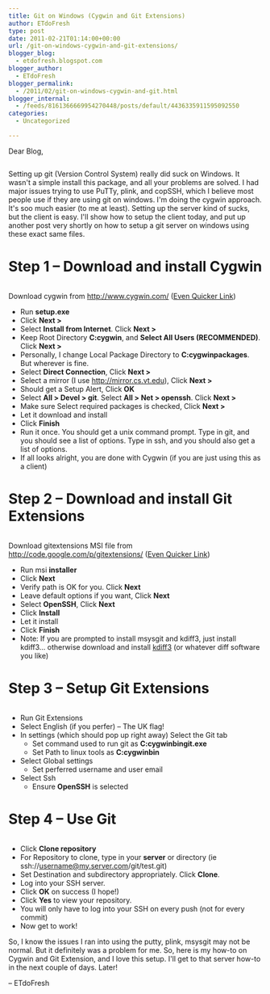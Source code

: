 ```yaml
---
title: Git on Windows (Cygwin and Git Extensions)
author: ETdoFresh
type: post
date: 2011-02-21T01:14:00+00:00
url: /git-on-windows-cygwin-and-git-extensions/
blogger_blog:
  - etdofresh.blogspot.com
blogger_author:
  - ETdoFresh
blogger_permalink:
  - /2011/02/git-on-windows-cygwin-and-git.html
blogger_internal:
  - /feeds/8161366669954270448/posts/default/4436335911595092550
categories:
  - Uncategorized

---
```

Dear Blog,

<p style="text-align:center">
  <a href=""><img src="" /></a>
</p>

Setting up git (Version Control System) really did suck on Windows. It wasn't a simple install this package, and all your problems are solved. I had major issues trying to use PuTTy, plink, and copSSH, which I believe most people use if they are using git on windows. I'm doing the cygwin approach. It's soo much easier (to me at least). Setting up the server kind of sucks, but the client is easy. I'll show how to setup the client today, and put up another post very shortly on how to setup a git server on windows using these exact same files.

# Step 1 &#8211; Download and install Cygwin

<p style="text-align:center">
  <a href=""><img src="" /></a>
</p>

Download cygwin from <http://www.cygwin.com/> ([Even Quicker Link][1])

  * Run **setup.exe**
  * Click **Next >**
  * Select **Install from Internet**. Click **Next >**
  * Keep Root Directory **C:cygwin**, and **Select All Users (RECOMMENDED)**. Click **Next >**
  * Personally, I change Local Package Directory to **C:cygwinpackages**. But wherever is fine.
  * Select **Direct Connection**, Click **Next >**
  * Select a mirror (I use http://mirror.cs.vt.edu), Click **Next >**
  * Should get a Setup Alert, Click **OK**
  * Select **All > Devel > git**. Select **All > Net > openssh**. Click **Next >**
  * Make sure Select required packages is checked, Click **Next >**
  * Let it download and install
  * Click **Finish**
  * Run it once. You should get a unix command prompt. Type in git<enter>, and you should see a list of options. Type in ssh<enter>, and you should also get a list of options.
  * If all looks alright, you are done with Cygwin (if you are just using this as a client)

# Step 2 &#8211; Download and install Git Extensions

<p style="text-align:center">
  <a href=""><img src="" /></a>
</p>

Download gitextensions MSI file from <http://code.google.com/p/gitextensions/> ([Even Quicker Link][2])

  * Run msi **installer**
  * Click **Next**
  * Verify path is OK for you. Click **Next**
  * Leave default options if you want, Click **Next**
  * Select **OpenSSH**, Click **Next**
  * Click **Install**
  * Let it install
  * Click **Finish**
  * Note: If you are prompted to install msysgit and kdiff3, just install kdiff3... otherwise download and install [kdiff3][3] (or whatever diff software you like)

# Step 3 &#8211; Setup Git Extensions

<p style="text-align:center">
  <a href=""><img src="" /></a>
</p>

  * Run Git Extensions
  * Select English (if you perfer) &#8211; The UK flag!
  * In settings (which should pop up right away) Select the Git tab 
      * Set command used to run git as **C:cygwinbingit.exe**
      * Set Path to linux tools as **C:cygwinbin**
  * Select Global settings 
      * Set perferred username and user email
  * Select Ssh 
      * Ensure **OpenSSH** is selected

# Step 4 &#8211; Use Git

<p style="text-align:center">
  <a href=""><img src="" /></a>
</p>

  * Click **Clone repository**
  * For Repository to clone, type in your **server** or directory (ie ssh://username@my.server.com/git/test.git)
  * Set Destination and subdirectory appropriately. Click **Clone**.
  * Log into your SSH server.
  * Click **OK** on success (I hope!)
  * Click **Yes** to view your repository.
  * You will only have to log into your SSH on every push (not for every commit)
  * Now get to work!

So, I know the issues I ran into using the putty, plink, msysgit may not be normal. But it definitely was a problem for me. So, here is my how-to on Cygwin and Git Extension, and I love this setup. I'll get to that server how-to in the next couple of days. Later!

&#8211; ETdoFresh

 [1]: http://www.cygwin.com/setup.exe
 [2]: http://code.google.com/p/gitextensions/downloads/list
 [3]: http://kdiff3.sourceforge.net/